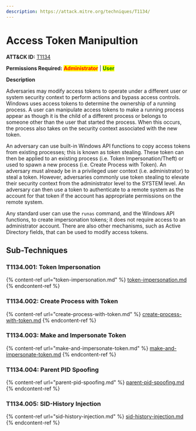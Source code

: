 ```yaml
---
description: https://attack.mitre.org/techniques/T1134/
---
```


# Access Token Manipultion

**ATT\&CK ID:** [T1134](https://attack.mitre.org/techniques/T1134/)

**Permissions Required:** <mark style="color:red;">**Administrator**</mark> | <mark style="color:green;">**User**</mark>

**Description**

Adversaries may modify access tokens to operate under a different user or system security context to perform actions and bypass access controls. Windows uses access tokens to determine the ownership of a running process. A user can manipulate access tokens to make a running process appear as though it is the child of a different process or belongs to someone other than the user that started the process. When this occurs, the process also takes on the security context associated with the new token.

An adversary can use built-in Windows API functions to copy access tokens from existing processes; this is known as token stealing. These token can then be applied to an existing process (i.e. Token Impersonation/Theft) or used to spawn a new process (i.e. Create Process with Token). An adversary must already be in a privileged user context (i.e. administrator) to steal a token. However, adversaries commonly use token stealing to elevate their security context from the administrator level to the SYSTEM level. An adversary can then use a token to authenticate to a remote system as the account for that token if the account has appropriate permissions on the remote system.

Any standard user can use the `runas` command, and the Windows API functions, to create impersonation tokens; it does not require access to an administrator account. There are also other mechanisms, such as Active Directory fields, that can be used to modify access tokens.

## Sub-Techniques

### T1134.001: Token Impersonation

{% content-ref url="token-impersonation.md" %}
[token-impersonation.md](token-impersonation.md)
{% endcontent-ref %}

### T1134.002: Create Process with Token

{% content-ref url="create-process-with-token.md" %}
[create-process-with-token.md](create-process-with-token.md)
{% endcontent-ref %}

### T1134.003: Make and Impersonate Token

{% content-ref url="make-and-impersonate-token.md" %}
[make-and-impersonate-token.md](make-and-impersonate-token.md)
{% endcontent-ref %}

### T1134.004: Parent PID Spoofing

{% content-ref url="parent-pid-spoofing.md" %}
[parent-pid-spoofing.md](parent-pid-spoofing.md)
{% endcontent-ref %}

### T1134.005: SID-History Injection

{% content-ref url="sid-history-injection.md" %}
[sid-history-injection.md](sid-history-injection.md)
{% endcontent-ref %}
